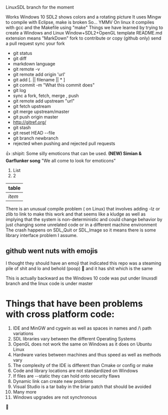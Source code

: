 LinuxSDL branch for the moment

Works Windows 10 SDL2 shows colors and a rotating picture
It uses Mingw to compile with Eclipse, make is broken
So... YMMV
On linux it compiles with gcc and the Makefile using "make"
Things we have learned by trying to create a Windows and Linux Window+SDL2+OpenGL template
README.md extension means "MarkDown"
fork to contribute or copy (github only)
send a pull request
sync your fork

* git status
* git diff
* markdown language
* git remote -v
* git remote add origin 'url'
* git add [. || filename || * ]
* git commit -m "What this commit does"
* git log
* sync a fork, fetch, merge , push
* git remote add upstream "url"
* git fetch upstream <pass>
* git merge upstream/master 
* git push origin master <pass>
* http://gitref.org/
* git stash
* git reset HEAD --file
* git branch newbranch
* rejected when pushing and rejected pull requests



:+1: :shipit: Some silly emoticons that can be used. **(NEW) Simian & Garflunker song** "We all come to look for emoticons"

1. List
2. 2

| table |
| ----- |
| *item*  |

There is an unusual compile problem ( on Linux) that involves adding -lz or zlib to link to make this work 
and that seems like a kludge as well as implying that the system is non-deterministic
and could change behavior by just changing some unrelated code or in a different machine environment
The crash happens on SDL_Quit or SDL_Image so it means there is some library interface problem I assume.

## github went nuts with emojis 

I thought they should have an emoji that indicated this repo was a steaming pile of shit and lo and behold (poop) :poop:
and it has shit which is the same

This is actually backward as the Windows 10 code was put under linuxsdl branch and the linux code is under master

# Things that have been problems with cross platform code:
1. IDE and MinGW and cygwin as well as spaces in names and /\ path variations
2. SDL libraries vary between the different Operating Systems
3. OpenGL does not work the same on Windows as it does on Ubuntu Linux
4. Hardware varies between machines and thus speed as well as methods vary
5. The complexity of the IDE is different than Cmake or config or make
6. Code and library locations are not standardized on Windows
7. If files are --static they can hold onto security flaws
8. Dynamic link can create new problems
9. Visual Studio is a tar baby in the briar patch that should be avoided
10. Many more
11. Windows upgrades are not synchronous

:pizza:
